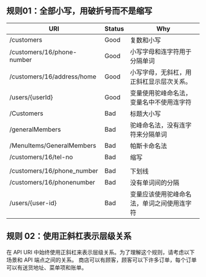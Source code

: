 ## 规则01：全部小写，用破折号而不是缩写


| **URI**                    | **Status** | **Why**                                  |
| -------------------------- | ---------- | ---------------------------------------- |
| /customers                 | Good       | 复数和小写                               |
| /customers/16/phone-number | Good       | 小写字母和连字符用于分隔单词             |
| /customers/16/address/home | Good       | 小写字母，无斜杠，用正斜杠显示层次关系。 |
| /users/{userId}            | Good       | 变量使用驼峰命名法，变量名中不使用连字符 |
| /Customers                 | Bad        | 标题大小写                               |
| /generalMembers            | Bad        | 驼峰命名法，没有连字符来分隔单词         |
| /MenuItems/GeneralMembers  | Bad        | 帕斯卡命名法                             |
| /customers/16/tel-no       | Bad        | 缩写                                     |
|                            |            |                                          |
| /customers/16/phone_number | Bad        | 下划线                                   |
| /customers/16/phonenumber  | Bad        | 没有单词间的分隔                         |
| /users/{user-id}           | Bad        | 变量应该使用驼峰命名法，单词之间使用连字符 |





## 规则 02：使用正斜杠表示层级关系
在 API URI 中始终使用正斜杠来表示层级关系。为了理解这个规则，请考虑以下场景和 API 端点之间的关系。
商店可以有顾客，顾客可以下许多订单，每个订单可以有送货地址、菜单项和账单。
